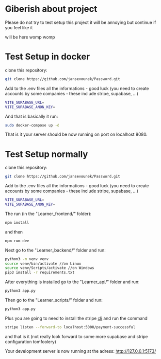 # Giberish about project

Please do not try to test setup this project it will be annoying but continue if you feel like it

will be here womp womp

# Test Setup in docker

clone this repository:

```sh
git clone https://github.com/jansevounek/Password.git
```

Add to the .env files all the informations - good luck (you need to create accounts by some companies - these include stripe, supabase, ...) 

```sh
VITE_SUPABASE_URL=
VITE_SUPABASE_ANON_KEY=
```

And that is basically it run:

```sh
sudo docker-compose up -d
```

That is it your server should be now running on port on localhost 8080.

# Test Setup normally

clone this repository:

```sh
git clone https://github.com/jansevounek/Password.git
```

Add to the .env files all the informations - good luck (you need to create accounts by some companies - these include stripe, supabase, ...)

```sh
VITE_SUPABASE_URL=
VITE_SUPABASE_ANON_KEY=
```

The run (in the "Learner_frontend/" folder):

```sh
npm install
```

and then

```sh
npm run dev
```

Next go to the "Learner_backend/" folder and run:

```sh
python3 -m venv venv
source venv/bin/activate //on Linux
source venv/Scripts/activate //on Windows
pip3 install -r requirements.txt
```

After everything is installed go to the "Learner_api/" folder and run:

```sh
python3 app.py
```

Then go to the "Learner_scripts/" folder and run:

```sh
python3 app.py
```

Plus you are going to need to install the stripe [cli](https://docs.stripe.com/stripe-cli) and run the command 

```sh
stripe listen --forward-to localhost:5000/payment-successful
```

and that is it (not really look forward to some more supabase and stripe configuration tomfoolery)

Your development server is now running at the adress: http://127.0.0.1:5173/
